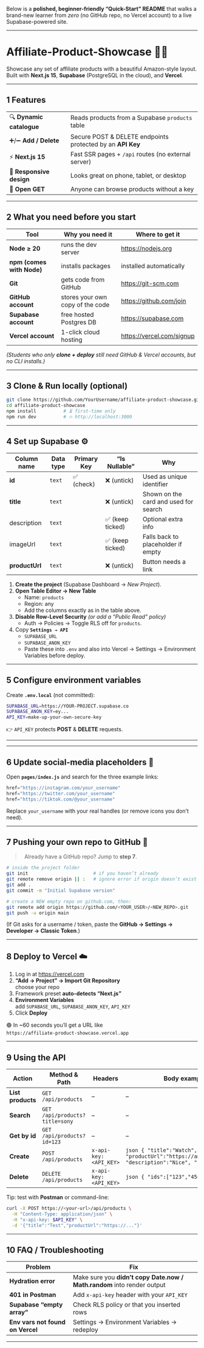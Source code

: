 Below is a **polished, beginner-friendly “Quick-Start” README** that walks a brand-new learner from *zero* (no GitHub repo, no Vercel account) to a live Supabase-powered site.

---


# Affiliate-Product-Showcase 🛒✨  
Showcase any set of affiliate products with a beautiful Amazon-style layout.  
Built with **Next.js 15**, **Supabase** (PostgreSQL in the cloud), and **Vercel**.

---

## 1  Features
| | |
|-|-|
| 🔍 **Dynamic catalogue** | Reads products from a Supabase `products` table |
| ➕/➖ **Add / Delete** | Secure POST & DELETE endpoints protected by an **API Key** |
| ⚡ **Next.js 15** | Fast SSR pages + `/api` routes (no external server) |
| 📱 **Responsive design** | Looks great on phone, tablet, or desktop |
| 💬 **Open GET** | Anyone can browse products without a key |

---

## 2  What you need before you start

| Tool | Why you need it | Where to get it |
|-|-|-|
| **Node ≥ 20** | runs the dev server | <https://nodejs.org> |
| **npm (comes with Node)** | installs packages | installed automatically |
| **Git** | gets code from GitHub | <https://git-scm.com> |
| **GitHub account** | stores your own copy of the code | <https://github.com/join> |
| **Supabase account** | free hosted Postgres DB | <https://supabase.com> |
| **Vercel account** | 1-click cloud hosting | <https://vercel.com/signup> |

*(Students who only **clone + deploy** still need GitHub & Vercel accounts, but no CLI installs.)*

---

## 3  Clone & Run locally (optional)

```bash
git clone https://github.com/YourUsername/affiliate-product-showcase.git
cd affiliate-product-showcase
npm install          # ⏳ first-time only
npm run dev          # 🔥 http://localhost:3000
```

---

## 4  Set up Supabase  ⚙️

| Column name | Data type | Primary Key | “Is Nullable” | Why |
|-------------|-----------|-------------|---------------|-----|
| **id**          | `text` | ✅ (check) | ❌ (untick) | Used as unique identifier |
| **title**       | `text` |            | ❌ (untick) | Shown on the card and used for search |
| description | `text` |            | ✅ (keep ticked) | Optional extra info |
| imageUrl    | `text` |            | ✅ (keep ticked) | Falls back to placeholder if empty |
| **productUrl**  | `text` |            | ❌ (untick) | Button needs a link |

1. **Create the project** (Supabase Dashboard → *New Project*).  
2. **Open Table Editor → New Table**  
   - Name: `products`  
   - Region: any  
   - Add the columns exactly as in the table above.  
3. **Disable Row-Level Security** *(or add a “Public Read” policy)*  
   - Auth  →  Policies  →  Toggle RLS off for `products`.  
4. Copy **`Settings → API`**  
   - `SUPABASE_URL`  
   - `SUPABASE_ANON_KEY`  
   - Paste these into `.env` and also into Vercel → Settings → Environment Variables before deploy.

---

## 5  Configure environment variables

Create **`.env.local`** (not committed):

```bash
SUPABASE_URL=https://YOUR-PROJECT.supabase.co
SUPABASE_ANON_KEY=ey...
API_KEY=make-up-your-own-secure-key
```

👉 `API_KEY` protects **POST** & **DELETE** requests.

---

---

## 6  Update social-media placeholders  🎨  
Open **`pages/index.js`** and search for the three example links:

```jsx
href="https://instagram.com/your_username"
href="https://twitter.com/your_username"
href="https://tiktok.com/@your_username"
```

Replace `your_username` with your real handles (or remove icons you don’t need).

---

## 7  Pushing your own repo to GitHub 🚀

> &nbsp;&nbsp;Already have a GitHub repo? Jump to **step 7**.

```bash
# inside the project folder
git init                        # if you haven’t already
git remote remove origin || :   # ignore error if origin doesn’t exist
git add .
git commit -m "Initial Supabase version"

# create a NEW empty repo on github.com, then:
git remote add origin https://github.com/<YOUR_USER>/<NEW_REPO>.git
git push -u origin main
```

(If Git asks for a username / token, paste the **GitHub → Settings → Developer → Classic Token**.)

---

## 8  Deploy to Vercel  ☁️

1. Log in at <https://vercel.com>
2. **“Add → Project” → Import Git Repository**  
   choose your repo
3. Framework preset **auto-detects “Next.js”**
4. **Environment Variables**  
   add `SUPABASE_URL`, `SUPABASE_ANON_KEY`, `API_KEY`
5. Click **Deploy**

🟢 In ~60 seconds you’ll get a URL like  
`https://affiliate-product-showcase.vercel.app`

---

## 9  Using the API

| Action | Method & Path | Headers | Body example |
|-|-|-|-|
| **List products** | `GET /api/products` | – | – |
| **Search** | `GET /api/products?title=sony` | – | – |
| **Get by id** | `GET /api/products?id=123` | – | – |
| **Create** | `POST /api/products` | `x-api-key: <API_KEY>` |```json { "title":"Watch", "productUrl":"https://amazon.com/...", "description":"Nice", "imageUrl":"" }```|
| **Delete** | `DELETE /api/products` | `x-api-key: <API_KEY>` |```json { "ids":["123","456"] }```|

Tip: test with **Postman** or command-line:  
```bash
curl -X POST https://<your-url>/api/products \
  -H "Content-Type: application/json" \
  -H "x-api-key: $API_KEY" \
  -d '{"title":"Test","productUrl":"https://..."}'
```

---

## 10  FAQ / Troubleshooting

| Problem | Fix |
|-|-|
| **Hydration error** | Make sure you **didn’t copy Date.now / Math.random** into render output |
| **401 in Postman** | Add `x-api-key` header with your `API_KEY` |
| **Supabase “empty array”** | Check RLS policy or that you inserted rows |
| **Env vars not found on Vercel** | Settings → Environment Variables → redeploy |

---

